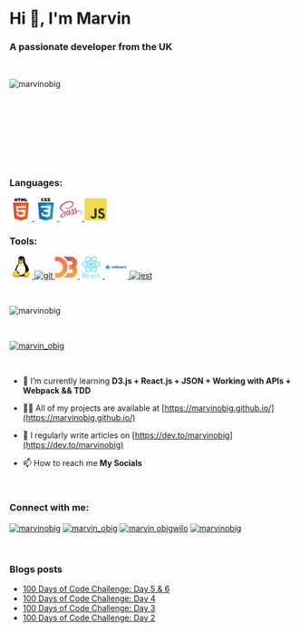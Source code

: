 <h1 align="left">Hi 👋, I'm Marvin</h1>
<h3 align="left">A passionate developer from the UK</h3>  

<br>

<p>&nbsp;<img align="left" src="https://github-readme-stats.vercel.app/api?username=marvinobig&count_private=true&show_icons=true&locale=en" alt="marvinobig" /></p>  

<br>
<br>
<br>
<br>
<br>
<br>
<br>

<h3 align="left">Languages:</h3>
<p align="left"> <a href="https://www.w3.org/html/" target="_blank" rel="noreferrer"> <img src="https://raw.githubusercontent.com/devicons/devicon/master/icons/html5/html5-original-wordmark.svg" alt="html5" width="40" height="40"/> </a> <a href="https://www.w3schools.com/css/" target="_blank" rel="noreferrer"> <img src="https://raw.githubusercontent.com/devicons/devicon/master/icons/css3/css3-original-wordmark.svg" alt="css3" width="40" height="40"/> </a> <a href="https://sass-lang.com" target="_blank" rel="noreferrer"> <img src="https://raw.githubusercontent.com/devicons/devicon/master/icons/sass/sass-original.svg" alt="sass" width="40" height="40"/> </a> <a href="https://developer.mozilla.org/en-US/docs/Web/JavaScript" target="_blank" rel="noreferrer"> <img src="https://raw.githubusercontent.com/devicons/devicon/master/icons/javascript/javascript-original.svg" alt="javascript" width="40" height="40"/> </a> </p>

<h3 align="left">Tools:</h3>
<p align="left"> <a href="https://www.linux.org/" target="_blank" rel="noreferrer"> <img src="https://raw.githubusercontent.com/devicons/devicon/master/icons/linux/linux-original.svg" alt="linux" width="40" height="40"/> </a> <a href="https://git-scm.com/" target="_blank" rel="noreferrer"> <img src="https://www.vectorlogo.zone/logos/git-scm/git-scm-icon.svg" alt="git" width="40" height="40"/> </a> <a href="https://d3js.org/" target="_blank" rel="noreferrer"> <img src="https://raw.githubusercontent.com/devicons/devicon/master/icons/d3js/d3js-original.svg" alt="d3js" width="40" height="40"/> </a> <a href="https://reactjs.org/" target="_blank" rel="noreferrer"> <img src="https://raw.githubusercontent.com/devicons/devicon/master/icons/react/react-original-wordmark.svg" alt="react" width="40" height="40"/> </a> <a href="https://webpack.js.org" target="_blank" rel="noreferrer"> <img src="https://raw.githubusercontent.com/devicons/devicon/d00d0969292a6569d45b06d3f350f463a0107b0d/icons/webpack/webpack-original-wordmark.svg" alt="webpack" width="40" height="40"/> </a> <a href="https://jestjs.io" target="_blank" rel="noreferrer"> <img src="https://www.vectorlogo.zone/logos/jestjsio/jestjsio-icon.svg" alt="jest" width="40" height="40"/> </a> </p>


<br>

<p align="left"><img src="https://github-readme-stats.vercel.app/api/top-langs?username=marvinobig&show_icons=true&locale=en&layout=compact" alt="marvinobig" /></p>  

<br>

<p align="left"> <a href="https://twitter.com/marvin_obig" target="blank"><img src="https://img.shields.io/twitter/follow/marvin_obig?logo=twitter&style=for-the-badge" alt="marvin_obig" /></a> </p>  

<br>

- 🌱 I’m currently learning **D3.js + React.js + JSON + Working with APIs + Webpack && TDD**

- 👨‍💻 All of my projects are available at [https://marvinobig.github.io/](https://marvinobig.github.io/)

- 📝 I regularly write articles on [https://dev.to/marvinobig](https://dev.to/marvinobig)

- 📫 How to reach me **My Socials**  

<br>

<h3 align="left">Connect with me:</h3>
<p align="left">
<a href="https://dev.to/marvinobig" target="blank"><img align="center" src="https://raw.githubusercontent.com/rahuldkjain/github-profile-readme-generator/master/src/images/icons/Social/devto.svg" alt="marvinobig" height="30" width="40" /></a>
<a href="https://twitter.com/marvin_obig" target="blank"><img align="center" src="https://raw.githubusercontent.com/rahuldkjain/github-profile-readme-generator/master/src/images/icons/Social/twitter.svg" alt="marvin_obig" height="30" width="40" /></a>
<a href="https://linkedin.com/in/marvin-obigwilo" target="blank"><img align="center" src="https://raw.githubusercontent.com/rahuldkjain/github-profile-readme-generator/master/src/images/icons/Social/linked-in-alt.svg" alt="marvin obigwilo" height="30" width="40" /></a>
<a href="https://instagram.com/marvinobig" target="blank"><img align="center" src="https://raw.githubusercontent.com/rahuldkjain/github-profile-readme-generator/master/src/images/icons/Social/instagram.svg" alt="marvinobig" height="30" width="40" /></a>
</p>  

<br>

### Blogs posts
<!-- BLOG-POST-LIST:START -->
- [100 Days of Code Challenge: Day 5 &amp; 6](https://dev.to/marvinobig/100-days-of-code-challenge-day-5-6-glm)
- [100 Days of Code Challenge: Day 4](https://dev.to/marvinobig/100-days-of-code-challenge-day-4-1h8)
- [100 Days of Code Challenge: Day 3](https://dev.to/marvinobig/100-days-of-code-challenge-day-3-17eo)
- [100 Days of Code Challenge: Day 2](https://dev.to/marvinobig/100-days-of-code-challenge-day-2-1lg)
<!-- BLOG-POST-LIST:END -->
